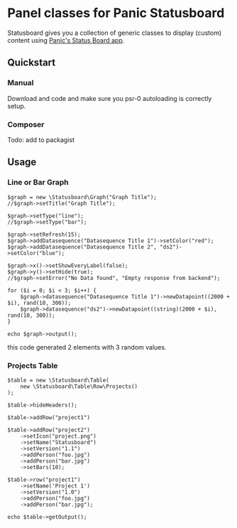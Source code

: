 # Panel classes for Panic Statusboard

Statusboard gives you a collection of generic classes to display (custom) content using [Panic's Status Board app](http://www.panic.com/statusboard/).

## Quickstart

### Manual

Download and code and make sure you psr-0 autoloading is correctly setup.

### Composer

Todo: add to packagist

## Usage

### Line or Bar Graph


	$graph = new \Statusboard\Graph("Graph Title");
	//$graph->setTitle("Graph Title");
	
	$graph->setType("line");
	//$graph->setType("bar");
	
	$graph->setRefresh(15);
	$graph->addDatasequence("Datasequence Title 1")->setColor("red");
	$graph->addDatasequence("Datasequence Title 2", "ds2")->setColor("blue");

	$graph->x()->setShowEveryLabel(false);
	$graph->y()->setHide(true);
    //$graph->setError("No Data found", "Empty response from backend");

	for ($i = 0; $i < 3; $i++) {
		$graph->datasequence("Datasequence Title 1")->newDatapoint((2000 + $i), rand(10, 300));
		$graph->datasequence("ds2")->newDatapoint((string)(2000 + $i), rand(10, 300));
	}
	
	echo $graph->output();

this code generated 2 elements with 3 random values.

### Projects Table

   	$table = new \Statusboard\Table(
   		new \Statusboard\Table\Row\Projects()
   	);
	
	$table->hideHeaders();
	
	$table->addRow("project1")
	
	$table->addRow("project2")
	    ->setIcon("project.png")
	    ->setName("Statusboard")
	    ->setVersion("1.1")
	    ->addPerson("foo.jpg")
	    ->addPerson("bar.jpg")
	    ->setBars(10);

	$table->row("project1")
		->setName('Project 1')
		->setVersion("1.0")
		->addPerson("foo.jpg")
		->addPerson("bar.jpg");
	
	echo $table->getOutput();
	
